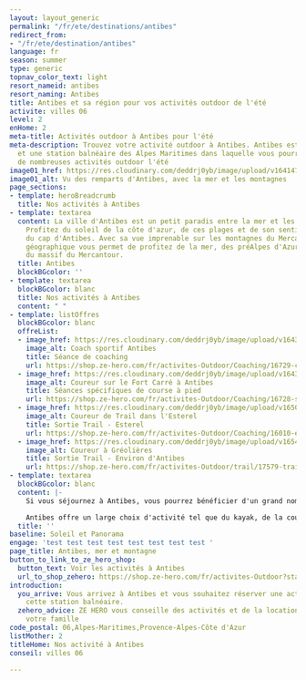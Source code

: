 ```yaml
---
layout: layout_generic
permalink: "/fr/ete/destinations/antibes"
redirect_from:
- "/fr/ete/destination/antibes"
language: fr
season: summer
type: generic
topnav_color_text: light
resort_nameid: antibes
resort_naming: Antibes
title: Antibes et sa région pour vos activités outdoor de l'été
activite: villes 06
level: 2
enHome: 2
meta-title: Activités outdoor à Antibes pour l'été
meta-description: Trouvez votre activité outdoor à Antibes. Antibes est une ville
  et une station balnéaire des Alpes Maritimes dans laquelle vous pourrez pratiquer
  de nombreuses activités outdoor l'été
image01_href: https://res.cloudinary.com/deddrj0yb/image/upload/v1641472431/website/resorts/Antibes/jane-ackerley-WiN6Az_8cGQ-unsplash_cmbknc.jpg
image01_alt: Vu des remparts d'Antibes, avec la mer et les montagnes
page_sections:
- template: heroBreadcrumb
  title: Nos activités à Antibes
- template: textarea
  content: La ville d'Antibes est un petit paradis entre la mer et les montagnes.
    Profitez du soleil de la côte d'azur, de ces plages et de son sentier littoral
    du cap d'Antibes. Avec sa vue imprenable sur les montagnes du Mercantour, sa situation
    géographique vous permet de profitez de la mer, des préAlpes d'Azur ainsi que
    du massif du Mercantour.
  title: Antibes
  blockBGcolor: ''
- template: textarea
  blockBGcolor: blanc
  title: Nos activités à Antibes
  content: " "
- template: listOffres
  blockBGcolor: blanc
  offreList:
  - image_href: https://res.cloudinary.com/deddrj0yb/image/upload/v1643293326/website/Coaching/GOPR0299_1638033833951-min_rjq5k5.jpg
    image_alt: Coach sportif Antibes
    title: Séance de coaching
    url: https://shop.ze-hero.com/fr/activites-Outdoor/Coaching/16729-coaching-personnalise-et-prive-1h-antibes-06-activite-ze-hero
  - image_href: https://res.cloudinary.com/deddrj0yb/image/upload/v1643293325/website/Coaching/G0090154_1638033833951-min_exdyrm.jpg
    image_alt: Coureur sur le Fort Carré à Antibes
    title: Séances spécifiques de course à pied
    url: https://shop.ze-hero.com/fr/activites-Outdoor/Coaching/16728-seances-specifiques-course-a-pied-activite-ze-hero
  - image_href: https://res.cloudinary.com/deddrj0yb/image/upload/v1650619667/website/By%20Ze%20Hero%20Activity/_D5C4137_-lr.jpg
    image_alt: Coureur de Trail dans l'Esterel
    title: Sortie Trail - Esterel
    url: https://shop.ze-hero.com/fr/activites-Outdoor/Coaching/16010-esterel-83-trail-sortie-longue-mercredi-apres-midi-3h-activite-ze-hero
  - image_href: https://res.cloudinary.com/deddrj0yb/image/upload/v1654852126/website/By%20Ze%20Hero%20Activity/IMG_20200723_153328_1.jpg
    image_alt: Coureur à Gréolières
    title: Sortie Trail - Environ d'Antibes
    url: https://shop.ze-hero.com/fr/activites-Outdoor/trail/17579-trail-journee-levens-ze-hero-yann-alarcon
- template: textarea
  blockBGcolor: blanc
  content: |-
    Si vous séjournez à Antibes, vous pourrez bénéficier d'un grand nombre d'activités parfois situées à Antibes même ou dans les alentours. Vous aurez le choix, que ce soit pour le plaisir ou pour l'entraînement, de le faire sous un beau soleil.

    Antibes offre un large choix d'activité tel que du kayak, de la course à pied, du vélo et du VTT, du padel, du surf, de la planche à voile. Dans ses alentours proches on y retrouve de l'escalade en salle ou en extérieur, du trail, du parapente, du canyoning, de la via ferrata. En hiver, vous pouvez également profiter des montagnes afin de faire du ski, du snowboard, de la raquette, ainsi que de l'alpinisme.
  title: ''
baseline: Soleil et Panorama
engage: 'test test test test test test test test '
page_title: Antibes, mer et montagne
button_to_link_to_ze_hero_shop:
  button_text: Voir les activités à Antibes
  url_to_shop_zehero: https://shop.ze-hero.com/fr/activites-Outdoor?station=Antibes&calessonstype=all&catypegenderlistsummer=all&calessonsactivitytype=all&start-date=
introduction:
  you_arrive: Vous arrivez à Antibes et vous souhaitez réserver une activité dans
    cette station balnéaire.
  zehero_advice: ZE HERO vous conseille des activités et de la location pour toute
    votre famille
code_postal: 06,Alpes-Maritimes,Provence-Alpes-Côte d'Azur
listMother: 2
titleHome: Nos activité à Antibes
conseil: villes 06

---
```

